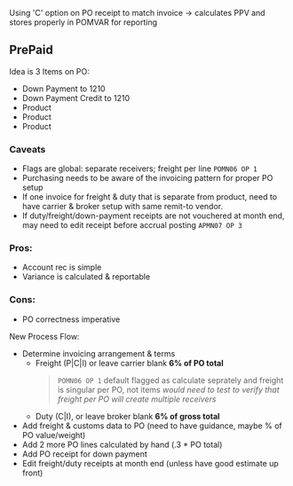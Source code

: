 Using 'C' option on PO receipt to match invoice -> calculates PPV and stores properly in POMVAR for reporting

PrePaid
---

Idea is 3 Items on PO:
* Down Payment to 1210
* Down Payment Credit to 1210
* Product
* Product
* Product

### Caveats
* Flags are global: separate receivers; freight per line `POMN06 OP 1`
* Purchasing needs to be aware of the invoicing pattern for proper PO setup
* If one invoice for freight & duty that is separate from product, need to have carrier & broker setup with same remit-to vendor.
* If duty/freight/down-payment receipts are not vouchered at month end, may need to edit receipt before accrual posting `APMN07 OP 3`

### Pros:
* Account rec is simple
* Variance is calculated & reportable

### Cons:
* PO correctness imperative

New Process Flow:
* Determine invoicing arrangement & terms
  * Freight (P|C|I) or leave carrier blank **6% of PO total**
    > `POMN06 OP 1` default flagged as calculate seprately and freight is singular per PO, not items
    > _would need to test to verify that freight per PO will create multiple receivers_
  * Duty (C|I), or leave broker blank **6% of gross total**
* Add freight & customs data to PO (need to have guidance, maybe % of PO value/weight)
* Add 2 more PO lines calculated by hand (.3 * PO total)
* Add PO receipt for down payment
* Edit freight/duty receipts at month end (unless have good estimate up front)

